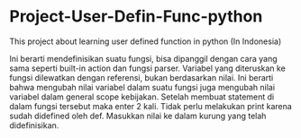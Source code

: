 # Project-User-Defin-Func-python
This project about learning user defined function in python (In Indonesia)

Ini berarti mendefinisikan suatu fungsi, bisa dipanggil dengan cara yang sama seperti built-in action dan fungsi parser. Variabel yang diteruskan ke fungsi dilewatkan dengan referensi, bukan berdasarkan nilai. Ini berarti bahwa mengubah nilai variabel dalam suatu fungsi juga mengubah nilai variabel dalam general scope kebijakan.
Setelah membuat statement di dalam fungsi tersebut maka enter 2 kali.
Tidak perlu melakukan print karena sudah didefined oleh def. Masukkan nilai ke dalam kurung yang telah didefinisikan.
